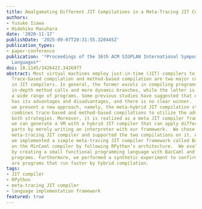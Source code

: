 ```yaml
---
title: Amalgamating Different JIT Compilations in a Meta-Tracing JIT Compiler Framework
authors:
- Yusuke Izawa
- Hidehiko Masuhara
date: '2020-11-17'
publishDate: '2025-09-07T20:31:55.320445Z'
publication_types:
- paper-conference
publication: '*Proceedings of the 16th ACM SIGPLAN International Symposium on Dynamic
  Languages*'
doi: 10.1145/3426422.3426977
abstract: Most virtual machines employ just-in-time (JIT) compilers to achieve high-performance.
  Trace-based compilation and method-based compilation are two major compilation strategies
  in JIT compilers. In general, the former excels in compiling programs with more
  in-depth method calls and more dynamic branches, while the latter is suitable for
  a wide range of programs. Some previous studies have suggested that each strategy
  has its advantages and disadvantages, and there is no clear winner.  In this paper,
  we present a new approach, namely, the meta-hybrid JIT compilation strategy. It
  combines trace-based and method-based compilations to utilize the advantages of
  both strategies. Moreover, it is realized as a meta JIT compiler framework; thus,
  we can generate a VM with a hybrid JIT compiler that can apply different program
  parts by merely writing an interpreter with our framework.  We chose to extend a
  meta-tracing JIT compiler and supported the two compilations on it. As a prototype,
  we implemented a simple meta-tracing JIT compiler framework called BacCaml based
  on the MinCaml compiler by following RPython’s architecture.  We evaluated its performance
  by creating a small functional programming language with BacCaml and running microbenchmark
  programs. Furthermore, we performed a synthetic experiment to confirm that there
  are programs that run faster by hybrid compilation.
tags:
- JIT compiler
- RPython
- meta-tracing JIT compiler
- language implementation framework
featured: true
---
```

